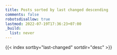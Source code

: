 ```yaml
---
title: Posts sorted by last changed descending
comments: false
robotsdisallow: true
lastmod: 2022-07-19T17:36:23+07:00
_build:
  list: never
---
```


{{< index sortby="last-changed" sortdir="desc" >}}
